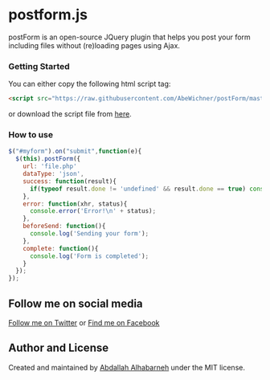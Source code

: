 # postform.js
postForm is an open-source JQuery plugin that helps you post your form including files without (re)loading pages using Ajax.

### Getting Started
You can either copy the following html script tag:
```html
<script src="https://raw.githubusercontent.com/AbeWichner/postForm/master/gapostform.js"></script>
```
or download the script file from [here](https://github.com/AbeWichner/postForm/archive/master.zip).
### How to use
```javascript
$("#myform").on("submit",function(e){
  $(this).postForm({
    url: 'file.php'
    dataType: 'json',
    success: function(result){
      if(typeof result.done != 'undefined' && result.done == true) console.info('Done');
    },
    error: function(xhr, status){
      console.error('Error!\n' + status);
    },
    beforeSend: function(){
      console.log('Sending your form');
    },
    complete: function(){
      console.log('Form is completed');
    }
  });
});
```
## Follow me on social media
[Follow me on Twitter](https://twitter.com/abewichner) or [Find me on Facebook](https://www.facebook.com/abe.wichner)

## Author and License
Created and maintained by [Abdallah Alhabarneh](https://github.com/AbdallahAlhabarneh) under the MIT license.
